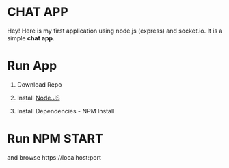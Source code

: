 CHAT APP
==================


Hey! Here is my first application using node.js (express) and socket.io. It is a simple **chat app**. 



# Run App

1) Download Repo

2) Install [Node.JS](https://nodejs.org/en/) 

3) Install Dependencies - NPM Install


# Run NPM START 

and browse https://localhost:port
